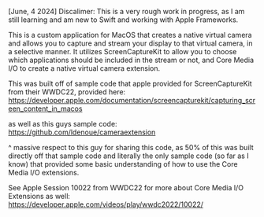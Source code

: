 [June, 4 2024] Discalimer: This is a very rough work in progress, as I am still learning and am new to Swift and working with Apple Frameworks.

This is a custom application for MacOS that creates a native virtual camera and allows you to capture and stream your display to that virtual camera, in a selective manner. It utilizes ScreenCaptureKit to allow you to choose which applications should be included in the stream or not, and Core Media I/O to create a native virtual camera extension.

This was built off of sample code that apple provided for ScreenCaptureKit from their WWDC22, provided here:
https://developer.apple.com/documentation/screencapturekit/capturing_screen_content_in_macos

as well as this guys sample code:
https://github.com/ldenoue/cameraextension

^ massive respect to this guy for sharing this code, as 50% of this was built directly off that sample code and literally the only sample code (so far as I know) that provided some basic understanding of how to use the Core Media I/O extensions.


See Apple Session 10022 from WWDC22 for more about Core Media I/O Extensions as well:
https://developer.apple.com/videos/play/wwdc2022/10022/
